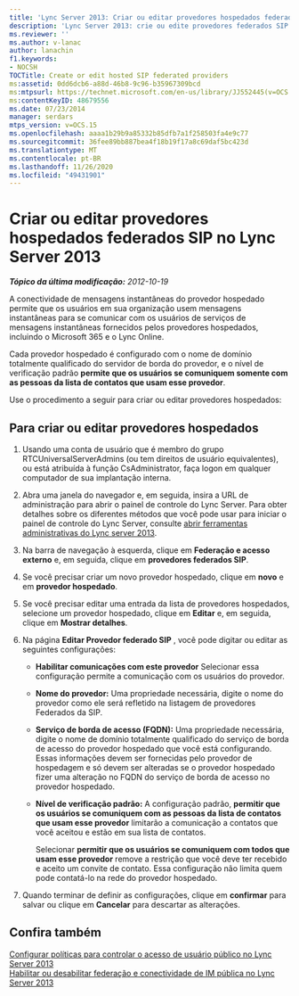 ```yaml
---
title: 'Lync Server 2013: Criar ou editar provedores hospedados federados SIP'
description: 'Lync Server 2013: crie ou edite provedores federados SIP hospedados.'
ms.reviewer: ''
ms.author: v-lanac
author: lanachin
f1.keywords:
- NOCSH
TOCTitle: Create or edit hosted SIP federated providers
ms:assetid: 0dd6dcb6-a88d-46b8-9c96-b35967309bcd
ms:mtpsurl: https://technet.microsoft.com/en-us/library/JJ552445(v=OCS.15)
ms:contentKeyID: 48679556
ms.date: 07/23/2014
manager: serdars
mtps_version: v=OCS.15
ms.openlocfilehash: aaaa1b29b9a85332b85dfb7a1f258503fa4e9c77
ms.sourcegitcommit: 36fee89bb887bea4f18b19f17a8c69daf5bc423d
ms.translationtype: MT
ms.contentlocale: pt-BR
ms.lasthandoff: 11/26/2020
ms.locfileid: "49431901"
---
```

# <a name="create-or-edit-hosted-sip-federated-providers-lync-server-2013"></a>Criar ou editar provedores hospedados federados SIP no Lync Server 2013

<div data-xmlns="http://www.w3.org/1999/xhtml">

<div class="topic" data-xmlns="http://www.w3.org/1999/xhtml" data-msxsl="urn:schemas-microsoft-com:xslt" data-cs="https://msdn.microsoft.com/">

<div data-asp="https://msdn2.microsoft.com/asp">



</div>

<div id="mainSection">

<div id="mainBody">

<span> </span>

_**Tópico da última modificação:** 2012-10-19_

A conectividade de mensagens instantâneas do provedor hospedado permite que os usuários em sua organização usem mensagens instantâneas para se comunicar com os usuários de serviços de mensagens instantâneas fornecidos pelos provedores hospedados, incluindo o Microsoft 365 e o Lync Online.

Cada provedor hospedado é configurado com o nome de domínio totalmente qualificado do servidor de borda do provedor, e o nível de verificação padrão **permite que os usuários se comuniquem somente com as pessoas da lista de contatos que usam esse provedor**.

Use o procedimento a seguir para criar ou editar provedores hospedados:

<div>

## <a name="to-create-or-edit-hosted-providers"></a>Para criar ou editar provedores hospedados

1.  Usando uma conta de usuário que é membro do grupo RTCUniversalServerAdmins (ou tem direitos de usuário equivalentes), ou está atribuída à função CsAdministrator, faça logon em qualquer computador de sua implantação interna.

2.  Abra uma janela do navegador e, em seguida, insira a URL de administração para abrir o painel de controle do Lync Server. Para obter detalhes sobre os diferentes métodos que você pode usar para iniciar o painel de controle do Lync Server, consulte [abrir ferramentas administrativas do Lync server 2013](lync-server-2013-open-lync-server-administrative-tools.md).

3.  Na barra de navegação à esquerda, clique em **Federação e acesso externo** e, em seguida, clique em **provedores federados SIP**.

4.  Se você precisar criar um novo provedor hospedado, clique em **novo** e em **provedor hospedado**.

5.  Se você precisar editar uma entrada da lista de provedores hospedados, selecione um provedor hospedado, clique em **Editar** e, em seguida, clique em **Mostrar detalhes**.

6.  Na página **Editar Provedor federado SIP** , você pode digitar ou editar as seguintes configurações:
    
      - **Habilitar comunicações com este provedor**   Selecionar essa configuração permite a comunicação com os usuários do provedor.
    
      - **Nome do provedor:**   Uma propriedade necessária, digite o nome do provedor como ele será refletido na listagem de provedores Federados da SIP.
    
      - **Serviço de borda de acesso (FQDN):**   Uma propriedade necessária, digite o nome de domínio totalmente qualificado do serviço de borda de acesso do provedor hospedado que você está configurando. Essas informações devem ser fornecidas pelo provedor de hospedagem e só devem ser alteradas se o provedor hospedado fizer uma alteração no FQDN do serviço de borda de acesso no provedor hospedado.
    
      - **Nível de verificação padrão:**   A configuração padrão, **permitir que os usuários se comuniquem com as pessoas da lista de contatos que usam esse provedor** limitarão a comunicação a contatos que você aceitou e estão em sua lista de contatos.
        
        Selecionar **permitir que os usuários se comuniquem com todos que usam esse provedor** remove a restrição que você deve ter recebido e aceito um convite de contato. Essa configuração não limita quem pode contatá-lo na rede do provedor hospedado.

7.  Quando terminar de definir as configurações, clique em **confirmar** para salvar ou clique em **Cancelar** para descartar as alterações.

</div>

<div>

## <a name="see-also"></a>Confira também


[Configurar políticas para controlar o acesso de usuário público no Lync Server 2013](lync-server-2013-configure-policies-to-control-public-user-access.md)  
[Habilitar ou desabilitar federação e conectividade de IM pública no Lync Server 2013](lync-server-2013-enable-or-disable-federation-and-public-im-connectivity.md)  
  

</div>

</div>

<span> </span>

</div>

</div>

</div>

